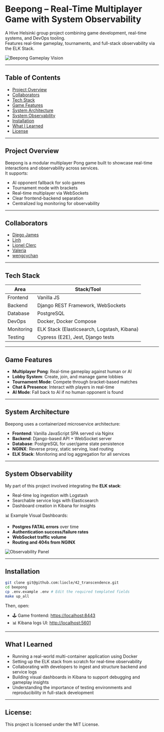# Beepong – Real-Time Multiplayer Game with System Observability

A Hive Helsinki group project combining game development, real-time systems, and DevOps tooling.  
Features real-time gameplay, tournaments, and full-stack observability via the ELK Stack.

![Beepong Gameplay Vision](https://github.com/user-attachments/assets/495b5417-867f-4f07-bc99-bf950bea4e8d)

---

## Table of Contents
- [Project Overview](#project-overview)
- [Collaborators](#collaborators)
- [Tech Stack](#tech-stack)
- [Game Features](#game-features)
- [System Architecture](#system-architecture)
- [System Observability](#system-observability)
- [Installation](#installation)
- [What I Learned](#what-i-learned)
- [License](#license)

---

## Project Overview

Beepong is a modular multiplayer Pong game built to showcase real-time interactions and observability across services.  
It supports:

- AI opponent fallback for solo games  
- Tournament mode with brackets  
- Real-time multiplayer via WebSockets  
- Clear frontend-backend separation  
- Centralized log monitoring for observability  

---

## Collaborators

- [Diego James](https://github.com/djames9)  
- [Linh](https://github.com/linhtng)  
- [Lionel Clerc](https://github.com/liocle)  
- [Valeria](https://github.com/pixelsnow)  
- [wengcychan](https://github.com/wengcychan)  

---

## Tech Stack

| Area        | Stack/Tool                                   |
|-------------|-----------------------------------------------|
| Frontend    | Vanilla JS                                    |
| Backend     | Django REST Framework, WebSockets             |
| Database    | PostgreSQL                                    |
| DevOps      | Docker, Docker Compose                        |
| Monitoring  | ELK Stack (Elasticsearch, Logstash, Kibana)   |
| Testing     | Cypress (E2E), Jest, Django tests             |

---

## Game Features

- **Multiplayer Pong**: Real-time gameplay against human or AI  
- **Lobby System**: Create, join, and manage game lobbies  
- **Tournament Mode**: Compete through bracket-based matches  
- **Chat & Presence**: Interact with players in real-time  
- **AI Mode**: Fall back to AI if no human opponent is found  

---

## System Architecture

Beepong uses a containerized microservice architecture:

- **Frontend**: Vanilla JavaScript SPA served via Nginx  
- **Backend**: Django-based API + WebSocket server  
- **Database**: PostgreSQL for user/game state persistence  
- **NGINX**: Reverse proxy, static serving, load routing  
- **ELK Stack**: Monitoring and log aggregation for all services  

---

## System Observability

My part of this project involved integrating the **ELK stack**:

- Real-time log ingestion with Logstash  
- Searchable service logs with Elasticsearch  
- Dashboard creation in Kibana for insights  

📊 Example Visual Dashboards:
- **Postgres FATAL errors** over time  
- **Authentication success/failure rates**  
- **WebSocket traffic volume**  
- **Routing and 404s from NGINX**

![Observability Panel](https://github.com/user-attachments/assets/f975ad18-e314-4603-93a2-26b5fa422402)

---

## Installation

```bash
git clone git@github.com:liocle/42_transcendence.git
cd beepong
cp .env.example .env # Edit the required templated fields
make up_all
```

Then, open:
   - 🕹️ Game frontend: [https://localhost:8443](https://localhost:8443)
   - 📊 Kibana logs UI: [http://localhost:5601](https://localhost:5601/)

---

## What I Learned
- Running a real-world multi-container application using Docker
- Setting up the ELK stack from scratch for real-time observability
- Collaborating with developers to ingest and structure backend and service logs
- Building visual dashboards in Kibana to support debugging and gameplay insights
- Understanding the importance of testing environments and reproducibility in full-stack development

---
## License:

This project is licensed under the MIT License.
